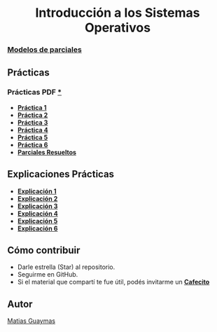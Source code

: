 <h1 align="center"> Introducción a los Sistemas Operativos </h1>

### [**Modelos de parciales**](https://github.com/MatiasGuaymas/ISO/tree/main/Parciales)

## Prácticas 
### Prácticas PDF [*](https://github.com/MatiasGuaymas/ISO/tree/main/Practicas%20PDF)
* [**Práctica 1**](https://github.com/MatiasGuaymas/ISO/tree/main/Resoluciones/Practica-1)
* [**Práctica 2**](https://github.com/MatiasGuaymas/ISO/tree/main/Resoluciones/Practica-2)
* [**Práctica 3**](https://github.com/MatiasGuaymas/ISO/tree/main/Resoluciones/Practica-3)
* [**Práctica 4**](https://github.com/MatiasGuaymas/ISO/tree/main/Resoluciones/Practica-4)
* [**Práctica 5**](https://github.com/MatiasGuaymas/ISO/tree/main/Resoluciones/Practica-5)
* [**Práctica 6**](https://github.com/MatiasGuaymas/ISO/tree/main/Resoluciones/Practica-6)
* [**Parciales Resueltos**](https://github.com/MatiasGuaymas/ISO/tree/main/Resoluciones/Parciales)

## Explicaciones Prácticas
* [**Explicación 1**](https://github.com/MatiasGuaymas/ISO/blob/main/Explicaciones/Explicacion%20de%20P1.pdf)
* [**Explicación 2**](https://github.com/MatiasGuaymas/ISO/blob/main/Explicaciones/Explicacion%20de%20P2.pdf)
* [**Explicación 3**](https://github.com/MatiasGuaymas/ISO/blob/main/Explicaciones/Explicacion%20de%20P3.pdf)
* [**Explicación 4**](https://github.com/MatiasGuaymas/ISO/blob/main/Explicaciones/Explicacion%20de%20P4.pdf)
* [**Explicación 5**](https://github.com/MatiasGuaymas/ISO/blob/main/Explicaciones/Explicacion%20de%20P5.pdf)
* [**Explicación 6**](https://github.com/MatiasGuaymas/ISO/blob/main/Explicaciones/Explicacion%20de%20P6.pdf)

## Cómo contribuir
* Darle estrella (Star) al repositorio.
* Seguirme en GitHub.
* Si el material que compartí te fue útil, podés invitarme un **[Cafecito](https://cafecito.app/matiasguaymas)**

## Autor

[Matias Guaymas](https://www.linkedin.com/in/matiasguaymas/)

